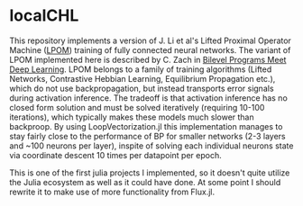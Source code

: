 # localCHL
This repository implements a version of J. Li et al's Lifted Proximal Operator Machine ([LPOM](https://ojs.aaai.org/index.php/AAAI/article/download/4323/4201)) training of fully connected neural networks. The variant of LPOM implemented here is described by C. Zach in [Bilevel Programs Meet Deep Learning](https://arxiv.org/abs/2105.07231).
LPOM belongs to a family of training algorithms (Lifted Networks, Contrastive Hebbian Learning, Equilibrium Propagation etc.), which do not use backpropagation, but instead transports error signals during activation inference.
The tradeoff is that activation inference has no closed form solution and must be solved iteratively (requiring 10-100 iterations), which typically makes these models much slower than backproop.
By using LoopVectorization.jl this implementation manages to stay fairly close to the performance of BP for smaller networks (2-3 layers and ~100 neurons per layer), inspite of solving each individual neurons state via coordinate descent 10 times per datapoint per epoch.

This is one of the first julia projects I implemented, so it doesn't quite utilize the Julia ecosystem as well as it could have done. At some point I should rewrite it to make use of more functionality from Flux.jl.
